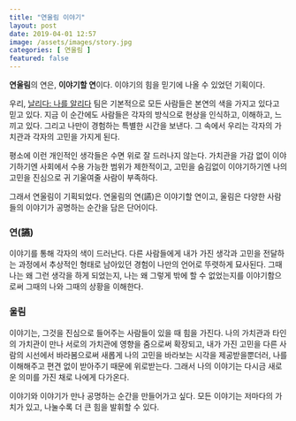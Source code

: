 ```yaml
---
title: "연울림 이야기"
layout: post
date: 2019-04-01 12:57
image: /assets/images/story.jpg
categories: [ 연울림 ]
featured: false
---
```


**연울림**의 연은, **이야기할 연**이다.
이야기의 힘을 믿기에 나올 수 있었던 기획이다.

우리, [날리다: 나를 알리다](https://brunch.co.kr/@nalida) 팀은 기본적으로 모든 사람들은 본연의 색을 가지고 있다고 믿고 있다. 지금 이 순간에도 사람들은 각자의 방식으로 현상을 인식하고, 이해하고, 느끼고 있다. 그리고 나만이 경험하는 특별한 시간을 보낸다. 그 속에서 우리는 각자의 가치관과 각자의 고민을 가지게 된다. 

평소에 이런 개인적인 생각들은 수면 위로 잘 드러나지 않는다. 가치관을 가감 없이 이야기하기엔 사회에서 수용 가능한 범위가 제한적이고, 고민을 숨김없이 이야기하기엔 나의 고민을 진심으로 귀 기울여줄 사람이 부족하다. 

그래서 연울림이 기획되었다. 연울림의 연(讌)은 이야기할 연이고, 울림은 다양한 사람들의 이야기가 공명하는 순간을 담은 단어이다. 

<div class="breaker"></div>

### 연(讌)

이야기를 통해 각자의 색이 드러난다. 다른 사람들에게 내가 가진 생각과 고민을 전달하는 과정에서 추상적인 형태로 남아있던 경험이 나만의 언어로 뚜렷하게 묘사된다. 그때 나는 왜 그런 생각을 하게 되었는지, 나는 왜 그렇게 밖에 할 수 없었는지를 이야기함으로써 그때의 나와 그때의 상황을 이해한다. 


### 울림

이야기는, 그것을 진심으로 들어주는 사람들이 있을 때 힘을 가진다. 나의 가치관과 타인의 가치관이 만나 서로의 가치관에 영향을 줌으로써 확장되고, 내가 가진 고민을 다른 사람의 시선에서 바라봄으로써 새롭게 나의 고민을 바라보는 시각을 제공받을뿐더러, 나를 이해해주고 편견 없이 받아주기 때문에 위로받는다. 그래서 나의 이야기는 다시금 새로운 의미를 가진 채로 나에게 다가온다.

<div class="breaker"></div>

이야기와 이야기가 만나 공명하는 순간을 만들어가고 싶다. 모든 이야기는 저마다의 가치가 있고, 나눌수록 더 큰 힘을 발휘할 수 있다.